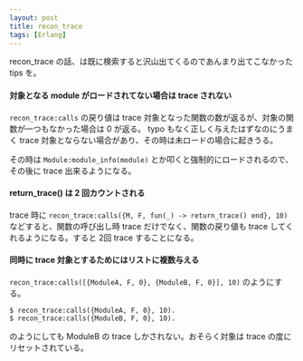 ```yaml
---
layout: post
title: recon_trace
tags: [Erlang]
---
```


recon_trace の話、は既に検索すると沢山出てくるのであんまり出てこなかった tips を。

#### 対象となる module がロードされてない場合は trace されない
`recon_trace:calls` の戻り値は trace 対象となった関数の数が返るが、対象の関数が一つもなかった場合は 0 が返る。
typo もなく正しく与えたはずなのにうまく trace 対象とならない場合があり、その時は未ロードの場合に起きうる。

その時は `Module:module_info(module)` とか叩くと強制的にロードされるので、その後に trace 出来るようになる。

#### return_trace() は 2 回カウントされる
trace 時に `recon_trace:calls({M, F, fun(_) -> return_trace() end}, 10)` などすると、関数の呼び出し時 trace だけでなく、関数の戻り値も trace してくれるようになる。すると 2回 trace することになる。

#### 同時に trace 対象とするためにはリストに複数与える
`recon_trace:calls([{ModuleA, F, 0}, {ModuleB, F, 0}], 10)` のようにする。

```
$ recon_trace:calls({ModuleA, F, 0}, 10).
$ recon_trace:calls({ModuleB, F, 0}, 10).
```

のようにしても ModuleB の trace しかされない。おそらく対象は trace の度にリセットされている。
